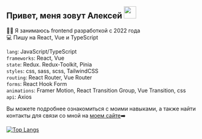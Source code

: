 ## Привет, меня зовут Алексей <img src="https://github.com/blackcater/blackcater/raw/main/images/Hi.gif" height="32"/></h1>

👨‍💻 Я занимаюсь frontend разработкой с 2022 года<br/>
💻 Пишу на React, Vue и TypeScript<br/>

`lang`: JavaScript/TypeScript<br/>
`frameworks`: React, Vue<br/>
`state`: Redux. Redux-Toolkit, Pinia<br/>
`styles`: css, sass, scss, TailwindCSS<br/>
`routing`: React Router, Vue Router<br/>
`forms`: React Hook Form<br/>
`animations`: Framer Motion, React Transition Group, Vue Transition, css<br/>
`api`: Axios<br/>

Вы можете подробнее ознакомиться с моими навыками, а также найти контакты для связи со мной на [моем сайте](https://alexey-hohlov.github.io/)➡️ 

[![Top Langs](https://github-readme-stats.vercel.app/api/top-langs/?username=alexey-hohlov&layout=compact)](https://github.com/anuraghazra/github-readme-stats)
